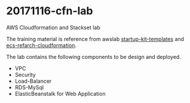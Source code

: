 # 20171116-cfn-lab
AWS Cloudformation and Stackset lab

The training material is reference from awslab [startup-kit-templates](https://github.com/awslabs/startup-kit-templates) and [ecs-refarch-cloudformation](https://github.com/awslabs/ecs-refarch-cloudformation).

The lab contains the following components to be design and deployed.

* VPC
* Security
* Load-Balancer
* RDS-MySql
* ElasticBeanstalk for Web Application



